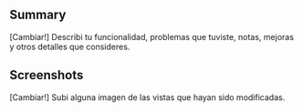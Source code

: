 ## Summary
[Cambiar!] Describi tu funcionalidad, problemas que tuviste, notas, mejoras y otros detalles que consideres.
## Screenshots
[Cambiar!] Subi alguna imagen de las vistas que hayan sido modificadas.
